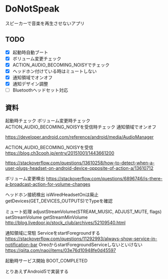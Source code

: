 # DoNotSpeak

スピーカーで音楽を再生させないアプリ



## TODO

- [x] 起動時自動ブート
- [x] ボリューム変更チェック
- [x] ACTION_AUDIO_BECOMING_NOISYでチェック
- [x] ヘッドホン付けている時はミュートしない
- [x] 通知領域でオンオフ
- [x] 通知デザイン調整
- [ ] Bluetoothヘッドセット対応

## 資料

起動時チェック
ボリューム変更時チェック
ACTION_AUDIO_BECOMING_NOISYを受信時チェック
通知領域でオンオフ


https://developer.android.com/reference/android/media/AudioManager

ACTION_AUDIO_BECOMING_NOISYを受信
https://blog.ch3cooh.jp/entry/20151001/1443661200

https://stackoverflow.com/questions/13610258/how-to-detect-when-a-user-plugs-headset-on-android-device-opposite-of-action-a/13610712

ボリューム変更検出
https://stackoverflow.com/questions/6896746/is-there-a-broadcast-action-for-volume-changes

ヘッドホン接続検出
isWiredHeadsetOnは廃止
getDevices(GET_DEVICES_OUTPUTS)でTypeを確認

ミュート処理
adjustStreamVolume(STREAM_MUSIC, ADJUST_MUTE, flags)
setStreamVolume
getStreamMinVolume
http://blog.livedoor.jp/stock_club/archives/52109540.html

通知領域に常駐
ServiceをstartForegroundする
https://stackoverflow.com/questions/11292993/always-show-service-in-notification-bar
OreoからstartForegroundServiceしないといけない
https://qiita.com/naoi/items/03e76d10948fe0d45597

起動時サービス開始
BOOT_COMPLETED

とりあえずAndroid5で実装する 


